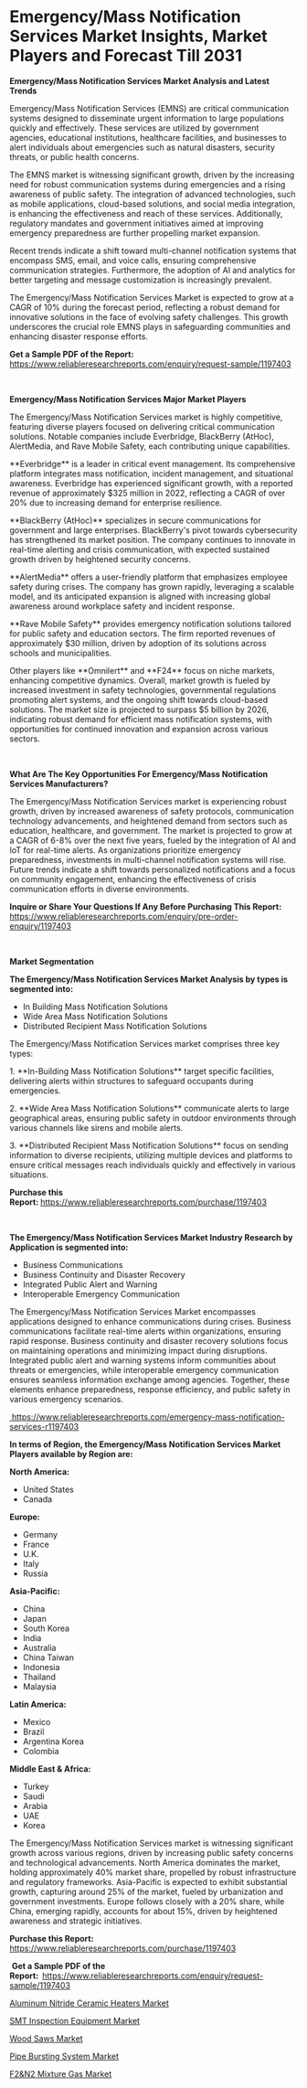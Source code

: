 <p><h1>Emergency/Mass Notification Services Market Insights, Market Players and Forecast Till 2031</h1></p><p><strong>Emergency/Mass Notification Services Market Analysis and Latest Trends</strong></p>
<p><p>Emergency/Mass Notification Services (EMNS) are critical communication systems designed to disseminate urgent information to large populations quickly and effectively. These services are utilized by government agencies, educational institutions, healthcare facilities, and businesses to alert individuals about emergencies such as natural disasters, security threats, or public health concerns. </p><p>The EMNS market is witnessing significant growth, driven by the increasing need for robust communication systems during emergencies and a rising awareness of public safety. The integration of advanced technologies, such as mobile applications, cloud-based solutions, and social media integration, is enhancing the effectiveness and reach of these services. Additionally, regulatory mandates and government initiatives aimed at improving emergency preparedness are further propelling market expansion.</p><p>Recent trends indicate a shift toward multi-channel notification systems that encompass SMS, email, and voice calls, ensuring comprehensive communication strategies. Furthermore, the adoption of AI and analytics for better targeting and message customization is increasingly prevalent. </p><p>The Emergency/Mass Notification Services Market is expected to grow at a CAGR of 10% during the forecast period, reflecting a robust demand for innovative solutions in the face of evolving safety challenges. This growth underscores the crucial role EMNS plays in safeguarding communities and enhancing disaster response efforts.</p></p>
<p><strong>Get a Sample PDF of the Report:&nbsp;</strong> <a href="https://www.reliableresearchreports.com/enquiry/request-sample/1197403?utm_campaign=10&utm_medium=2&utm_source=Github&utm_content=ia&utm_term=16102024&utm_id=emergencymass-notification-services">https://www.reliableresearchreports.com/enquiry/request-sample/1197403</a></p>
<p>&nbsp;</p>
<p><strong>Emergency/Mass Notification Services Major Market Players</strong></p>
<p><p>The Emergency/Mass Notification Services market is highly competitive, featuring diverse players focused on delivering critical communication solutions. Notable companies include Everbridge, BlackBerry (AtHoc), AlertMedia, and Rave Mobile Safety, each contributing unique capabilities.</p><p>**Everbridge** is a leader in critical event management. Its comprehensive platform integrates mass notification, incident management, and situational awareness. Everbridge has experienced significant growth, with a reported revenue of approximately $325 million in 2022, reflecting a CAGR of over 20% due to increasing demand for enterprise resilience.</p><p>**BlackBerry (AtHoc)** specializes in secure communications for government and large enterprises. BlackBerry's pivot towards cybersecurity has strengthened its market position. The company continues to innovate in real-time alerting and crisis communication, with expected sustained growth driven by heightened security concerns.</p><p>**AlertMedia** offers a user-friendly platform that emphasizes employee safety during crises. The company has grown rapidly, leveraging a scalable model, and its anticipated expansion is aligned with increasing global awareness around workplace safety and incident response.</p><p>**Rave Mobile Safety** provides emergency notification solutions tailored for public safety and education sectors. The firm reported revenues of approximately $30 million, driven by adoption of its solutions across schools and municipalities.</p><p>Other players like **Omnilert** and **F24** focus on niche markets, enhancing competitive dynamics. Overall, market growth is fueled by increased investment in safety technologies, governmental regulations promoting alert systems, and the ongoing shift towards cloud-based solutions. The market size is projected to surpass $5 billion by 2026, indicating robust demand for efficient mass notification systems, with opportunities for continued innovation and expansion across various sectors.</p></p>
<p>&nbsp;</p>
<p><strong>What Are The Key Opportunities For Emergency/Mass Notification Services Manufacturers?</strong></p>
<p><p>The Emergency/Mass Notification Services market is experiencing robust growth, driven by increased awareness of safety protocols, communication technology advancements, and heightened demand from sectors such as education, healthcare, and government. The market is projected to grow at a CAGR of 6-8% over the next five years, fueled by the integration of AI and IoT for real-time alerts. As organizations prioritize emergency preparedness, investments in multi-channel notification systems will rise. Future trends indicate a shift towards personalized notifications and a focus on community engagement, enhancing the effectiveness of crisis communication efforts in diverse environments.</p></p>
<p><strong>Inquire or Share Your Questions If Any Before Purchasing This Report:</strong> <a href="https://www.reliableresearchreports.com/enquiry/pre-order-enquiry/1197403?utm_campaign=10&utm_medium=2&utm_source=Github&utm_content=ia&utm_term=16102024&utm_id=emergencymass-notification-services">https://www.reliableresearchreports.com/enquiry/pre-order-enquiry/1197403</a></p>
<p>&nbsp;</p>
<p><strong>Market Segmentation</strong></p>
<p><strong>The Emergency/Mass Notification Services Market Analysis by types is segmented into:</strong></p>
<p><ul><li>In Building Mass Notification Solutions</li><li>Wide Area Mass Notification Solutions</li><li>Distributed Recipient Mass Notification Solutions</li></ul></p>
<p><p>The Emergency/Mass Notification Services market comprises three key types: </p><p>1. **In-Building Mass Notification Solutions** target specific facilities, delivering alerts within structures to safeguard occupants during emergencies.</p><p>   </p><p>2. **Wide Area Mass Notification Solutions** communicate alerts to large geographical areas, ensuring public safety in outdoor environments through various channels like sirens and mobile alerts.</p><p>3. **Distributed Recipient Mass Notification Solutions** focus on sending information to diverse recipients, utilizing multiple devices and platforms to ensure critical messages reach individuals quickly and effectively in various situations.</p></p>
<p><strong>Purchase this Report:&nbsp;</strong><a href="https://www.reliableresearchreports.com/purchase/1197403?utm_campaign=10&utm_medium=2&utm_source=Github&utm_content=ia&utm_term=16102024&utm_id=emergencymass-notification-services">https://www.reliableresearchreports.com/purchase/1197403</a></p>
<p>&nbsp;</p>
<p><strong>The Emergency/Mass Notification Services Market Industry Research by Application is segmented into:</strong></p>
<p><ul><li>Business Communications</li><li>Business Continuity and Disaster Recovery</li><li>Integrated Public Alert and Warning</li><li>Interoperable Emergency Communication</li></ul></p>
<p><p>The Emergency/Mass Notification Services Market encompasses applications designed to enhance communications during crises. Business communications facilitate real-time alerts within organizations, ensuring rapid response. Business continuity and disaster recovery solutions focus on maintaining operations and minimizing impact during disruptions. Integrated public alert and warning systems inform communities about threats or emergencies, while interoperable emergency communication ensures seamless information exchange among agencies. Together, these elements enhance preparedness, response efficiency, and public safety in various emergency scenarios.</p></p>
<p><a href="https://www.reliableresearchreports.com/emergency-mass-notification-services-r1197403?utm_campaign=10&utm_medium=2&utm_source=Github&utm_content=ia&utm_term=16102024&utm_id=emergencymass-notification-services">&nbsp;https://www.reliableresearchreports.com/emergency-mass-notification-services-r1197403</a></p>
<p><strong>In terms of Region, the Emergency/Mass Notification Services Market Players available by Region are:</strong></p>
<p>
    <p> <strong> North America: </strong>
        <ul>
            <li>United States</li>
            <li>Canada</li>
        </ul>
        </p> 
    <p> <strong> Europe: </strong>
        <ul>
            <li>Germany</li>
            <li>France</li>
            <li>U.K.</li>
            <li>Italy</li>
            <li>Russia</li>
        </ul>
        </p> 
    <p> <strong> Asia-Pacific: </strong>
        <ul>
            <li>China</li>
            <li>Japan</li>
            <li>South Korea</li>
            <li>India</li>
            <li>Australia</li>
            <li>China Taiwan</li>
            <li>Indonesia</li>
            <li>Thailand</li>
            <li>Malaysia</li>
        </ul>
        </p> 
    <p> <strong> Latin America: </strong>
        <ul>
            <li>Mexico</li>
            <li>Brazil</li>
            <li>Argentina Korea</li>
            <li>Colombia</li>
        </ul>
        </p> 
    <p> <strong> Middle East & Africa: </strong>
        <ul>
            <li>Turkey</li>
            <li>Saudi</li>
            <li>Arabia</li>
            <li>UAE</li>
            <li>Korea</li>
        </ul>
    </p>
    </p>
<p><p>The Emergency/Mass Notification Services market is witnessing significant growth across various regions, driven by increasing public safety concerns and technological advancements. North America dominates the market, holding approximately 40% market share, propelled by robust infrastructure and regulatory frameworks. Asia-Pacific is expected to exhibit substantial growth, capturing around 25% of the market, fueled by urbanization and government investments. Europe follows closely with a 20% share, while China, emerging rapidly, accounts for about 15%, driven by heightened awareness and strategic initiatives.</p></p>
<p><strong>Purchase this Report: </strong><a href="https://www.reliableresearchreports.com/purchase/1197403?utm_campaign=10&utm_medium=2&utm_source=Github&utm_content=ia&utm_term=16102024&utm_id=emergencymass-notification-services">https://www.reliableresearchreports.com/purchase/1197403</a></p>
<p>&nbsp;<strong>Get a Sample PDF of the Report:&nbsp;&nbsp;</strong><a href="https://www.reliableresearchreports.com/enquiry/request-sample/1197403?utm_campaign=10&utm_medium=2&utm_source=Github&utm_content=ia&utm_term=16102024&utm_id=emergencymass-notification-services">https://www.reliableresearchreports.com/enquiry/request-sample/1197403</a></p>
<p><strong></strong></p>
<p><p><a href="https://issuu.com/reportprime-2/docs/aluminum-nitride-ceramic-heaters-ma_52071c583999b7?utm_campaign=10&utm_medium=2&utm_source=Github&utm_content=ia&utm_term=16102024&utm_id=emergencymass-notification-services">Aluminum Nitride Ceramic Heaters Market</a></p><p><a href="https://issuu.com/reportprime-2/docs/smt-inspection-equipment-market-siz_eb13706fd63862?utm_campaign=10&utm_medium=2&utm_source=Github&utm_content=ia&utm_term=16102024&utm_id=emergencymass-notification-services">SMT Inspection Equipment Market</a></p><p><a href="https://www.linkedin.com/pulse/in-depth-analysis-global-wood-saws-market-scope-its-rapid-growing-jxegc?trk=public_post_embed_feed-article-content&utm_campaign=10&utm_medium=2&utm_source=Github&utm_content=ia&utm_term=16102024&utm_id=emergencymass-notification-services">Wood Saws Market</a></p><p><a href="https://www.linkedin.com/pulse/investment-opportunities-pipe-bursting-system-sector-risk-qpfbc?trk=public_post_embed_feed-article-content&utm_campaign=10&utm_medium=2&utm_source=Github&utm_content=ia&utm_term=16102024&utm_id=emergencymass-notification-services">Pipe Bursting System Market</a></p><p><a href="https://github.com/ygfu6u/Market-Research-Report-List-1/blob/main/f2n2-mixture-gas-market.md?utm_campaign=10&utm_medium=2&utm_source=Github&utm_content=ia&utm_term=16102024&utm_id=emergencymass-notification-services">F2&N2 Mixture Gas Market</a></p></p>